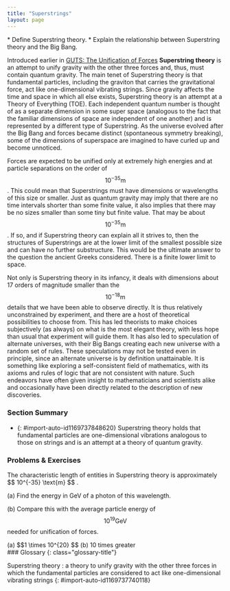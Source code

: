 ```yaml
---
title: "Superstrings"
layout: page
---
```



<div class="abstract" markdown="1">
* Define Superstring theory.
* Explain the relationship between Superstring theory and the Big Bang.

</div>

Introduced earlier in [GUTS: The Unification of Forces](/m42680) **Superstring theory** is an attempt to unify gravity with the other three forces and, thus, must contain quantum gravity. The main tenet of Superstring theory is that fundamental particles, including the graviton that carries the gravitational force, act like one-dimensional vibrating strings. Since gravity affects the time and space in which all else exists, Superstring theory is an attempt at a Theory of Everything (TOE). Each independent quantum number is thought of as a separate dimension in some super space (analogous to the fact that the familiar dimensions of space are independent of one another) and is represented by a different type of Superstring. As the universe evolved after the Big Bang and forces became distinct (spontaneous symmetry breaking), some of the dimensions of superspace are imagined to have curled up and become unnoticed.

Forces are expected to be unified only at extremely high energies and at particle separations on the order of  $$ 10^{-35} \text{m} $$
. This could mean that Superstrings must have dimensions or wavelengths of this size or smaller. Just as quantum gravity may imply that there are no time intervals shorter than some finite value, it also implies that there may be no sizes smaller than some tiny but finite value. That may be about  $$ 10^{-35} \text{m} $$
. If so, and if Superstring theory can explain all it strives to, then the structures of Superstrings are at the lower limit of the smallest possible size and can have no further substructure. This would be the ultimate answer to the question the ancient Greeks considered. There is a finite lower limit to space.

Not only is Superstring theory in its infancy, it deals with dimensions about 17 orders of magnitude smaller than the  $$ 10^{-18} \text{m} $$
 details that we have been able to observe directly. It is thus relatively unconstrained by experiment, and there are a host of theoretical possibilities to choose from. This has led theorists to make choices subjectively (as always) on what is the most elegant theory, with less hope than usual that experiment will guide them. It has also led to speculation of alternate universes, with their Big Bangs creating each new universe with a random set of rules. These speculations may not be tested even in principle, since an alternate universe is by definition unattainable. It is something like exploring a self-consistent field of mathematics, with its axioms and rules of logic that are not consistent with nature. Such endeavors have often given insight to mathematicians and scientists alike and occasionally have been directly related to the description of new discoveries.

### Section Summary

* {: #import-auto-id1169737848620} Superstring theory holds that fundamental particles are one-dimensional vibrations analogous to those on strings and is an attempt at a theory of quantum gravity.

### Problems &amp; Exercises

<div class="exercise" data-element-type="problems-exercises">
<div class="problem" markdown="1">
The characteristic length of entities in Superstring theory is approximately  $$ 10^{-35} \text{m} $$
.

(a) Find the energy in GeV of a photon of this wavelength.

(b) Compare this with the average particle energy of  $$ 10^{19} \text{GeV} $$
 needed for unification of forces.

</div>
<div class="solution" data-element-type="problems-exercises" markdown="1">
(a)  $$1 \times 10^{20}  $$
(b) 10 times greater

</div>
</div>

<div class="glossary" markdown="1">
### Glossary
{: class="glossary-title"}

Superstring theory
: a theory to unify gravity with the other three forces in which the fundamental particles are considered to act like one-dimensional vibrating strings
{: #import-auto-id1169737740118}

</div>
